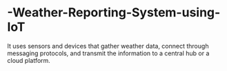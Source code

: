 # -Weather-Reporting-System-using-IoT
It uses sensors and devices that gather weather data, connect through messaging protocols, and transmit the information to a central hub or a cloud platform.
